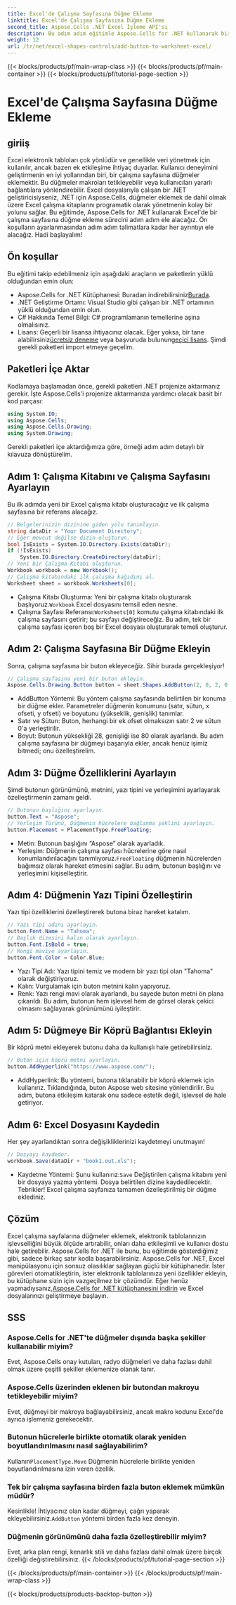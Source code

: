 ```yaml
---
title: Excel'de Çalışma Sayfasına Düğme Ekleme
linktitle: Excel'de Çalışma Sayfasına Düğme Ekleme
second_title: Aspose.Cells .NET Excel İşleme API'si
description: Bu adım adım eğitimle Aspose.Cells for .NET kullanarak bir Excel çalışma sayfasına düğme eklemeyi öğrenin. Etkileşimli düğmelerle Excel elektronik tablolarını geliştirin.
weight: 12
url: /tr/net/excel-shapes-controls/add-button-to-worksheet-excel/
---
```


{{< blocks/products/pf/main-wrap-class >}}
{{< blocks/products/pf/main-container >}}
{{< blocks/products/pf/tutorial-page-section >}}

# Excel'de Çalışma Sayfasına Düğme Ekleme

## giriiş
Excel elektronik tabloları çok yönlüdür ve genellikle veri yönetmek için kullanılır, ancak bazen ek etkileşime ihtiyaç duyarlar. Kullanıcı deneyimini geliştirmenin en iyi yollarından biri, bir çalışma sayfasına düğmeler eklemektir. Bu düğmeler makroları tetikleyebilir veya kullanıcıları yararlı bağlantılara yönlendirebilir. Excel dosyalarıyla çalışan bir .NET geliştiricisiyseniz, .NET için Aspose.Cells, düğmeler eklemek de dahil olmak üzere Excel çalışma kitaplarını programatik olarak yönetmenin kolay bir yolunu sağlar.
Bu eğitimde, Aspose.Cells for .NET kullanarak Excel'de bir çalışma sayfasına düğme ekleme sürecini adım adım ele alacağız. Ön koşulların ayarlanmasından adım adım talimatlara kadar her ayrıntıyı ele alacağız. Hadi başlayalım!
## Ön koşullar
Bu eğitimi takip edebilmeniz için aşağıdaki araçların ve paketlerin yüklü olduğundan emin olun:
-  Aspose.Cells for .NET Kütüphanesi: Buradan indirebilirsiniz[Burada](https://releases.aspose.com/cells/net/).
- .NET Geliştirme Ortamı: Visual Studio gibi çalışan bir .NET ortamının yüklü olduğundan emin olun.
- C# Hakkında Temel Bilgi: C# programlamanın temellerine aşina olmalısınız.
-  Lisans: Geçerli bir lisansa ihtiyacınız olacak. Eğer yoksa, bir tane alabilirsiniz[ücretsiz deneme](https://releases.aspose.com/) veya başvuruda bulunun[geçici lisans](https://purchase.aspose.com/temporary-license/).
Şimdi gerekli paketleri import etmeye geçelim.
## Paketleri İçe Aktar
Kodlamaya başlamadan önce, gerekli paketleri .NET projenize aktarmanız gerekir. İşte Aspose.Cells'i projenize aktarmanıza yardımcı olacak basit bir kod parçası:
```csharp
using System.IO;
using Aspose.Cells;
using Aspose.Cells.Drawing;
using System.Drawing;
```
Gerekli paketleri içe aktardığımıza göre, örneği adım adım detaylı bir kılavuza dönüştürelim.
## Adım 1: Çalışma Kitabını ve Çalışma Sayfasını Ayarlayın
Bu ilk adımda yeni bir Excel çalışma kitabı oluşturacağız ve ilk çalışma sayfasına bir referans alacağız.
```csharp
// Belgelerinizin dizinine giden yolu tanımlayın.
string dataDir = "Your Document Directory";
// Eğer mevcut değilse dizin oluşturun.
bool IsExists = System.IO.Directory.Exists(dataDir);
if (!IsExists)
	System.IO.Directory.CreateDirectory(dataDir);
// Yeni bir Çalışma Kitabı oluşturun.
Workbook workbook = new Workbook();
// Çalışma kitabındaki ilk çalışma kağıdını al.
Worksheet sheet = workbook.Worksheets[0];
```

-  Çalışma Kitabı Oluşturma: Yeni bir çalışma kitabı oluşturarak başlıyoruz.`Workbook` Excel dosyasını temsil eden nesne.
-  Çalışma Sayfası Referansı:`Worksheets[0]` komutu çalışma kitabındaki ilk çalışma sayfasını getirir; bu sayfayı değiştireceğiz.
Bu adım, tek bir çalışma sayfası içeren boş bir Excel dosyası oluşturarak temeli oluşturur.
## Adım 2: Çalışma Sayfasına Bir Düğme Ekleyin
Sonra, çalışma sayfasına bir buton ekleyeceğiz. Sihir burada gerçekleşiyor!
```csharp
// Çalışma sayfasına yeni bir buton ekleyin.
Aspose.Cells.Drawing.Button button = sheet.Shapes.AddButton(2, 0, 2, 0, 28, 80);
```

- AddButton Yöntemi: Bu yöntem çalışma sayfasında belirtilen bir konuma bir düğme ekler. Parametreler düğmenin konumunu (satır, sütun, x ofseti, y ofseti) ve boyutunu (yükseklik, genişlik) tanımlar.
- Satır ve Sütun: Buton, herhangi bir ek ofset olmaksızın satır 2 ve sütun 0'a yerleştirilir.
- Boyut: Butonun yüksekliği 28, genişliği ise 80 olarak ayarlandı.
Bu adım çalışma sayfasına bir düğmeyi başarıyla ekler, ancak henüz işimiz bitmedi; onu özelleştirelim.
## Adım 3: Düğme Özelliklerini Ayarlayın
Şimdi butonun görünümünü, metnini, yazı tipini ve yerleşimini ayarlayarak özelleştirmenin zamanı geldi.
```csharp
// Butonun başlığını ayarlayın.
button.Text = "Aspose";
// Yerleşim Türünü, Düğmenin hücrelere bağlanma şeklini ayarlayın.
button.Placement = PlacementType.FreeFloating;
```

- Metin: Butonun başlığını “Aspose” olarak ayarladık.
-  Yerleşim: Düğmenin çalışma sayfası hücrelerine göre nasıl konumlandırılacağını tanımlıyoruz.`FreeFloating` düğmenin hücrelerden bağımsız olarak hareket etmesini sağlar.
Bu adım, butonun başlığını ve yerleşimini kişiselleştirir.
## Adım 4: Düğmenin Yazı Tipini Özelleştirin
Yazı tipi özelliklerini özelleştirerek butona biraz hareket katalım.
```csharp
// Yazı tipi adını ayarlayın.
button.Font.Name = "Tahoma";
// Başlık dizesini kalın olarak ayarlayın.
button.Font.IsBold = true;
// Rengi maviye ayarlayın.
button.Font.Color = Color.Blue;
```

- Yazı Tipi Adı: Yazı tipini temiz ve modern bir yazı tipi olan "Tahoma" olarak değiştiriyoruz.
- Kalın: Vurgulamak için buton metnini kalın yapıyoruz.
- Renk: Yazı rengi mavi olarak ayarlandı, bu sayede buton metni ön plana çıkarıldı.
Bu adım, butonun hem işlevsel hem de görsel olarak çekici olmasını sağlayarak görünümünü iyileştirir.
## Adım 5: Düğmeye Bir Köprü Bağlantısı Ekleyin
Bir köprü metni ekleyerek butonu daha da kullanışlı hale getirebilirsiniz.
```csharp
// Buton için köprü metni ayarlayın.
button.AddHyperlink("https://www.aspose.com/");
```

- AddHyperlink: Bu yöntemi, butona tıklanabilir bir köprü eklemek için kullanırız. Tıklandığında, buton Aspose web sitesine yönlendirilir.
Bu adım, butona etkileşim katarak onu sadece estetik değil, işlevsel de hale getiriyor.
## Adım 6: Excel Dosyasını Kaydedin
Her şey ayarlandıktan sonra değişikliklerinizi kaydetmeyi unutmayın!
```csharp
// Dosyayı kaydeder.
workbook.Save(dataDir + "book1.out.xls");
```

-  Kaydetme Yöntemi: Şunu kullanırız:`Save` Değiştirilen çalışma kitabını yeni bir dosyaya yazma yöntemi. Dosya belirtilen dizine kaydedilecektir.
Tebrikler! Excel çalışma sayfanıza tamamen özelleştirilmiş bir düğme eklediniz.
## Çözüm
Excel çalışma sayfalarına düğmeler eklemek, elektronik tablolarınızın işlevselliğini büyük ölçüde artırabilir, onları daha etkileşimli ve kullanıcı dostu hale getirebilir. Aspose.Cells for .NET ile bunu, bu eğitimde gösterdiğimiz gibi, sadece birkaç satır kodla başarabilirsiniz.
Aspose.Cells for .NET, Excel manipülasyonu için sonsuz olasılıklar sağlayan güçlü bir kütüphanedir. İster görevleri otomatikleştirin, ister elektronik tablolarınıza yeni özellikler ekleyin, bu kütüphane sizin için vazgeçilmez bir çözümdür.
 Eğer henüz yapmadıysanız,[Aspose.Cells for .NET kütüphanesini indirin](https://releases.aspose.com/cells/net/) ve Excel dosyalarınızı geliştirmeye başlayın.
## SSS
### Aspose.Cells for .NET'te düğmeler dışında başka şekiller kullanabilir miyim?
Evet, Aspose.Cells onay kutuları, radyo düğmeleri ve daha fazlası dahil olmak üzere çeşitli şekiller eklemenize olanak tanır.
### Aspose.Cells üzerinden eklenen bir butondan makroyu tetikleyebilir miyim?
Evet, düğmeyi bir makroya bağlayabilirsiniz, ancak makro kodunu Excel'de ayrıca işlemeniz gerekecektir.
### Butonun hücrelerle birlikte otomatik olarak yeniden boyutlandırılmasını nasıl sağlayabilirim?
 Kullanın`PlacementType.Move` Düğmenin hücrelerle birlikte yeniden boyutlandırılmasına izin veren özellik.
### Tek bir çalışma sayfasına birden fazla buton eklemek mümkün müdür?
 Kesinlikle! İhtiyacınız olan kadar düğmeyi, çağrı yaparak ekleyebilirsiniz.`AddButton` yöntemi birden fazla kez deneyin.
### Düğmenin görünümünü daha fazla özelleştirebilir miyim?
Evet, arka plan rengi, kenarlık stili ve daha fazlası dahil olmak üzere birçok özelliği değiştirebilirsiniz.
{{< /blocks/products/pf/tutorial-page-section >}}

{{< /blocks/products/pf/main-container >}}
{{< /blocks/products/pf/main-wrap-class >}}

{{< blocks/products/products-backtop-button >}}
